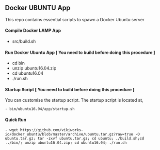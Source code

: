 ## Docker UBUNTU App

  This repo contains essential scripts to spawn a Docker Ubuntu server

#### Compile Docker LAMP App

  - src/build.sh

#### Run Docker Ubuntu App [ You need to build before doing this procedure ]

  - cd bin
  - unzip ubuntu16.04.zip
  - cd ubuntu16.04
  - ./run.sh

#### Startup Script [ You need to build before doing this procedure ]

 You can customise the startup script. The startup script is located at, 

	- bin/ubuntu16.04/app/startup.sh 

#### Quick Run

	- wget https://github.com/vikiworks-io/docker_ubuntu/blob/master/archive/ubuntu.tar.gz?raw=true -O ubuntu.tar.gz; tar -zxvf ubuntu.tar.gz; cd ubuntu; ./build.sh;cd ../bin/; unzip ubuntu16.04.zip; cd ubuntu16.04; ./run.sh

